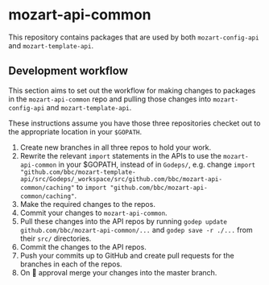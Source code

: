 # mozart-api-common

This repository contains packages that are used by both `mozart-config-api` and `mozart-template-api`.

## Development workflow

This section aims to set out the workflow for making changes to packages in the `mozart-api-common` repo and pulling those changes into `mozart-config-api` and `mozart-template-api`.

These instructions assume you have those three repositories checket out to the appropriate location in your `$GOPATH`.

1. Create new branches in all three repos to hold your work.
2. Rewrite the relevant `import` statements in the APIs to use the `mozart-api-common` in your $GOPATH, instead of in `Godeps/`, e.g. change `import "github.com/bbc/mozart-template-api/src/Godeps/_workspace/src/github.com/bbc/mozart-api-common/caching"` to `import "github.com/bbc/mozart-api-common/caching"`.
3. Make the required changes to the repos.
4. Commit your changes to `mozart-api-common`.
5. Pull these changes into the API repos by running `godep update github.com/bbc/mozart-api-common/...` and `godep save -r ./...` from their `src/` directories.
6. Commit the changes to the API repos.
7. Push your commits up to GitHub and create pull requests for the branches in each of the repos.
8. On :cake: approval merge your changes into the master branch.
